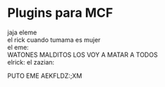 # Plugins para MCF

jaja eleme  
el rick cuando tumama es mujer  
el eme:  
WATONES MALDITOS LOS VOY A MATAR A TODOS  
elrick: el zazian: 

PUTO EME AEKFLDZ:;XM  